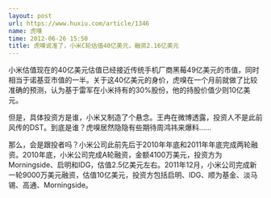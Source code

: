 ```yaml
---
layout: post
url: https://www.huxiu.com/article/1346
name: 虎嗅
time: 2012-06-26 15:50
title: 虎嗅说准了，小米C轮估值40亿美元，融资2.16亿美元
---
```

小米估值现在的40亿美元估值已经接近传统手机厂商黑莓49亿美元的市值，同时相当于诺基亚市值的一半。关于这40亿美元的身价，虎嗅在一个月前就做了比较准确的预测，认为基于雷军在小米持有的30%股份，他的持股价值少则10亿美元。

但是，具体投资方是谁，小米又制造了个悬念。王冉在微博透露，投资人不是此前风传的DST。到底是谁？虎嗅居然隐隐有些期待周鸿祎来爆料……

那么，会是跟投者吗？小米公司此前先后于2010年年底和2011年年底完成两轮融资。2010年底，小米公司完成A轮融资，金额4100万美元，投资方为Morningside、启明和IDG，估值2.5亿美元左右。2011年12月，小米公司完成新一轮9000万美元融资，估值10亿美元，投资方包括启明、IDG、顺为基金、淡马锡、高通、Morningside。

